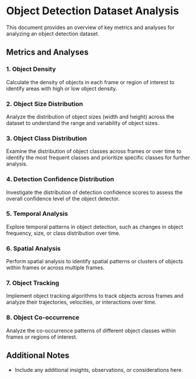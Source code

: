 # Object Detection Dataset Analysis

This document provides an overview of key metrics and analyses for analyzing an object detection dataset.

## Metrics and Analyses

### 1. Object Density

Calculate the density of objects in each frame or region of interest to identify areas with high or low object density.

### 2. Object Size Distribution

Analyze the distribution of object sizes (width and height) across the dataset to understand the range and variability of object sizes.

### 3. Object Class Distribution

Examine the distribution of object classes across frames or over time to identify the most frequent classes and prioritize specific classes for further analysis.

### 4. Detection Confidence Distribution

Investigate the distribution of detection confidence scores to assess the overall confidence level of the object detector.

### 5. Temporal Analysis

Explore temporal patterns in object detection, such as changes in object frequency, size, or class distribution over time.

### 6. Spatial Analysis

Perform spatial analysis to identify spatial patterns or clusters of objects within frames or across multiple frames.

### 7. Object Tracking

Implement object tracking algorithms to track objects across frames and analyze their trajectories, velocities, or interactions over time.

### 8. Object Co-occurrence

Analyze the co-occurrence patterns of different object classes within frames or regions of interest.

## Additional Notes

- Include any additional insights, observations, or considerations here.

